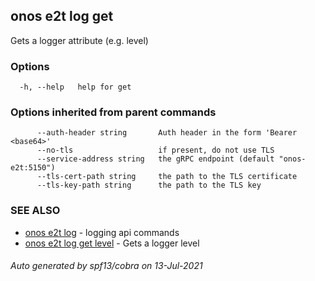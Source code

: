 ## onos e2t log get

Gets a logger attribute (e.g. level)

### Options

```
  -h, --help   help for get
```

### Options inherited from parent commands

```
      --auth-header string       Auth header in the form 'Bearer <base64>'
      --no-tls                   if present, do not use TLS
      --service-address string   the gRPC endpoint (default "onos-e2t:5150")
      --tls-cert-path string     the path to the TLS certificate
      --tls-key-path string      the path to the TLS key
```

### SEE ALSO

* [onos e2t log](onos_e2t_log.md)	 - logging api commands
* [onos e2t log get level](onos_e2t_log_get_level.md)	 - Gets a logger level

###### Auto generated by spf13/cobra on 13-Jul-2021
